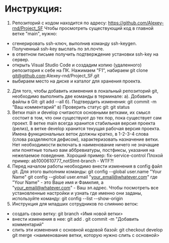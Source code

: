 # Инструкция:
1) Репозиторий с кодом находится по адресу: https://github.com/Alexey-rnd/Project_SF
Чтобы просмотреть существующий код в главной ветке "main", нужно:
- сгенерировать ssh-ключ, выполнив команду ssh-keygen. Полученный ssh-key выслать по эл.почте.
- в ответном письме получить подтверждение установки ssh-key на сервер. 
- открыть Visual Studio Code и создадим копию (удаленного) репозитория к себе на ПК. Нажимаем "F1", набираем git clone  git@github.com:Alexey-rnd/Project_SF.git 
- выбираем место на диске и каталог для хранения проекта.
2) Для того, чтобы добавить изменения в локальный репозиторий git, необходимо выполнить две команды в терминале:
а). Добавить файлы в Git: 
git add --all
б). Подтвердить изменения: 
git commit -m "Ваш комментарий"
в) Проверить статус git:
git status 
3) Ветки main и develop считаются основными ветками, их смысл состоит в том, что они существуют до тех пор, пока существует сам проект. В ветке main всегда хранится стабильная версия проекта (релиз), в ветке develop хранится текущая рабочая версия проекта.
Имена функциональных веток должны кратко, в 1-2-3-4 слова (слова разделяются дефисом), характеризовать назначение ветки. Нет необходимости включать в наименование ничего не значащие или понятные только вам аббревиатуры, постфиксы, указания на нежелаемое поведение.
Хороший пример: fix-service-control
Плохой пример: ab1000610777_notStmt-branch - WTF?!
4) Перед началом работы необходимо внести изменения в config файл git. Для этого выполним команды:
git config --global user.name "Your Name"
git config --global user.email "your_email@whatever.com"
где "Your Name" - это Ваше имя и Фамилия, а "your_email@whatever.com" - Ваш эл.адрес.
Чтобы посмотреть все установленные настройки и узнать где именно они заданы, используйте команду:
git config --list --show-origin
5) Инструкция для младших сотрудников по слиянию веток:
- создать свою ветку:
git branch <Имя новой ветки>
- внести изменения в нее:
git add .
git commit -m "Добавить комментарий"
- слить эти изменения с основной кодовой базой:
git checkout develop
git merge <наименование ветки, которую нужно слить с основной>
 
